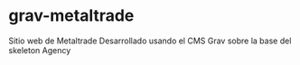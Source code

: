 # grav-metaltrade
Sitio web de Metaltrade
Desarrollado usando el CMS Grav sobre la base del skeleton Agency
